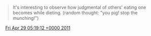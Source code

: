 > It's interesting to observe how judgmental of others' eating one becomes while dieting\. \(random thought: "you pig\! stop the munching\!"\)

<img src="../../media/tweet.ico" width="12" /> [Fri Apr 29 05:19:12 +0000 2011](https://twitter.com/DromerDenker/status/63834697368731648)
